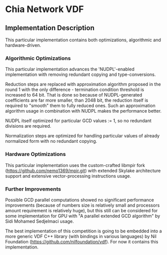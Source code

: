 # Chia Network VDF

## Implementation Description

This particular implementation contains both optimizations, algorithmic and hardware-driven.

### Algorithmic Optimizations

This particular implementation advances the 'NUDPL'-enabled implementation with removing redundant copying and type-conversions.

Reduction steps are replaced with approximation algorithm proposed in the round 1 with the only difference - 
termination condition threshold is increased to 64 bit. That is done so because 
of NUDPL-generated coefficients are far more smaller, than 2048 bit, the reduction itself is required to "smooth" 
them to fully reduced ones. Such an approximation algorithm usage in combination with NUDPL makes the performance better.

NUDPL itself optimized for particular GCD values := 1, so no redundant divisions are required.

Normalization steps are optimized for handling particular values of already normalized form with no redundant copying.

### Hardware Optimizations

This particular implementation uses the custom-crafted libmpir fork (https://github.com/nemo1369/mpir.git) with 
extended Skylake architecture support and extensive vector-processing instructions usage.

### Further Improvements

Possible GCD parallel computations showed no significant performance improvements (because of numbers size is 
relatively small and processors amount requirement is relatively huge), but this still can be considered for 
some implementation for GPU with "A 
parallel extended GCD algorithm" by Sidi Mohamed Sedjelmaci usage.

The best implementation of this competition is going to be embedded into a more generic VDF C++ library (with bindings in various languages) by Nil
 Foundation (https://github.com/nilfoundation/vdf). For now it contains this implementation.